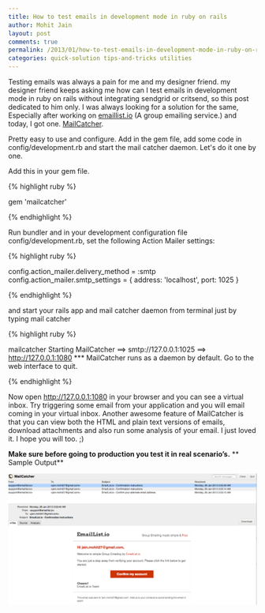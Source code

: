 ```yaml
---
title: How to test emails in development mode in ruby on rails
author: Mohit Jain
layout: post
comments: true
permalink: /2013/01/how-to-test-emails-in-development-mode-in-ruby-on-rails/
categories: quick-solution tips-and-tricks utilities
---
```


Testing emails was always a pain for me and my designer friend. my designer friend keeps asking me how can I test emails in development mode in ruby on rails without integrating sendgrid or critsend, so this post dedicated to him only.
I was always looking for a solution for the same, Especially after working on [emaillist.io][1] (A group emailing service.) and today, I got one. [MailCatcher][2].

 [1]: http://emaillist.io/?utm_source=codebeerstartups&utm_medium=blogpost&utm_campaign=codebeerstartups
 [2]: http://mailcatcher.me/

Pretty easy to use and configure. Add in the gem file, add some code in config/development.rb and start the mail catcher daemon. Let's do it one by one.

Add this in your gem file.
<!--more-->

{% highlight ruby %}

gem 'mailcatcher'

{% endhighlight %}

Run bundler and in your development configuration file config/development.rb, set the following Action Mailer settings:

{% highlight ruby %}

config.action_mailer.delivery_method = :smtp
config.action_mailer.smtp_settings = { address: 'localhost', port: 1025 }

{% endhighlight %}

and start your rails app and mail catcher daemon from terminal just by typing mail catcher

{% highlight ruby %}

mailcatcher
Starting MailCatcher
==> smtp://127.0.0.1:1025
==> http://127.0.0.1:1080
*** MailCatcher runs as a daemon by default. Go to the web interface to quit.

{% endhighlight %}

Now open http://127.0.0.1:1080 in your browser and you can see a virtual inbox. Try triggering some email from your application and you will email coming in your virtual inbox.
Another awesome feature of MailCatcher is that you can view both the HTML and plain text versions of emails, download attachments and also run some analysis of your email. I just loved it. I hope you will too. ;)

**Make sure before going to production you test it in real scenario’s.**
**
Sample Output**

![How to test emails in development mode in ruby on rails and run tests for various devices like iphone, ipad, blackberry etc.](/wp-content/uploads/2013/01/How-to-test-emails-in-development-mode-in-ruby-on-rails.png?fit=1266,669)
